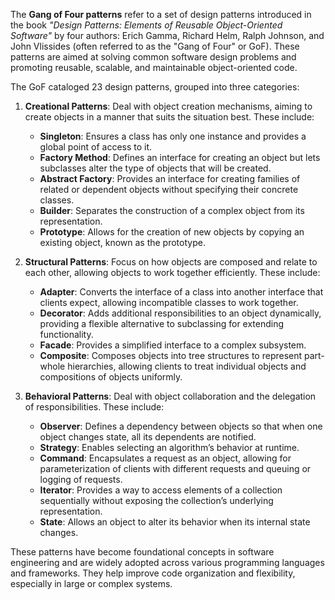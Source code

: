 The **Gang of Four patterns** refer to a set of design patterns introduced in the book *"Design Patterns: Elements of Reusable Object-Oriented Software"* by four authors: Erich Gamma, Richard Helm, Ralph Johnson, and John Vlissides (often referred to as the "Gang of Four" or GoF). These patterns are aimed at solving common software design problems and promoting reusable, scalable, and maintainable object-oriented code.

The GoF cataloged 23 design patterns, grouped into three categories:

1. **Creational Patterns**: Deal with object creation mechanisms, aiming to create objects in a manner that suits the situation best. These include:
   - **Singleton**: Ensures a class has only one instance and provides a global point of access to it.
   - **Factory Method**: Defines an interface for creating an object but lets subclasses alter the type of objects that will be created.
   - **Abstract Factory**: Provides an interface for creating families of related or dependent objects without specifying their concrete classes.
   - **Builder**: Separates the construction of a complex object from its representation.
   - **Prototype**: Allows for the creation of new objects by copying an existing object, known as the prototype.

2. **Structural Patterns**: Focus on how objects are composed and relate to each other, allowing objects to work together efficiently. These include:
   - **Adapter**: Converts the interface of a class into another interface that clients expect, allowing incompatible classes to work together.
   - **Decorator**: Adds additional responsibilities to an object dynamically, providing a flexible alternative to subclassing for extending functionality.
   - **Facade**: Provides a simplified interface to a complex subsystem.
   - **Composite**: Composes objects into tree structures to represent part-whole hierarchies, allowing clients to treat individual objects and compositions of objects uniformly.

3. **Behavioral Patterns**: Deal with object collaboration and the delegation of responsibilities. These include:
   - **Observer**: Defines a dependency between objects so that when one object changes state, all its dependents are notified.
   - **Strategy**: Enables selecting an algorithm’s behavior at runtime.
   - **Command**: Encapsulates a request as an object, allowing for parameterization of clients with different requests and queuing or logging of requests.
   - **Iterator**: Provides a way to access elements of a collection sequentially without exposing the collection’s underlying representation.
   - **State**: Allows an object to alter its behavior when its internal state changes.

These patterns have become foundational concepts in software engineering and are widely adopted across various programming languages and frameworks. They help improve code organization and flexibility, especially in large or complex systems.

